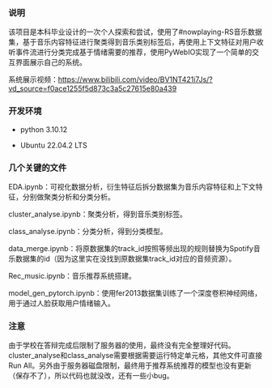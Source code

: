 ### 说明

该项目是本科毕业设计的一次个人探索和尝试，使用了#nowplaying-RS音乐数据集，基于音乐内容特征进行聚类得到音乐类别标签后，再使用上下文特征对用户收听事件流进行分类完成基于情绪需要的推荐，使用PyWebIO实现了一个简单的交互界面展示自己的系统。

系统展示视频：https://www.bilibili.com/video/BV1NT421i7Js/?vd_source=f0ace1255f5d873c3a5c27615e80a439

### 开发环境

* python 3.10.12

* Ubuntu 22.04.2 LTS



### 几个关键的文件

EDA.ipynb：可视化数据分析，衍生特征后拆分数据集为音乐内容特征和上下文特征，分别做聚类分析和分类分析。

cluster_analyse.ipynb：聚类分析，得到音乐类别标签。

class_analyse.ipynb：分类分析，得到分类模型。

data_merge.ipynb：将原数据集的track_id按照等频出现的规则替换为Spotify音乐数据集的id（因为这里实在没找到原数据集track_id对应的音频资源）。

Rec_music.ipynb：音乐推荐系统搭建。

model_gen_pytorch.ipynb：使用fer2013数据集训练了一个深度卷积神经网络，用于通过人脸获取用户情绪输入。



### 注意

由于学校在答辩完成后限制了服务器的使用，最终没有完全整理好代码。cluster_analyse和class_analyse需要根据需要运行特定单元格，其他文件可直接Run All。另外由于服务器磁盘限制，最终用于推荐系统推荐的模型也没有更新（保存不了），所以代码也就没改，还有一些小bug。